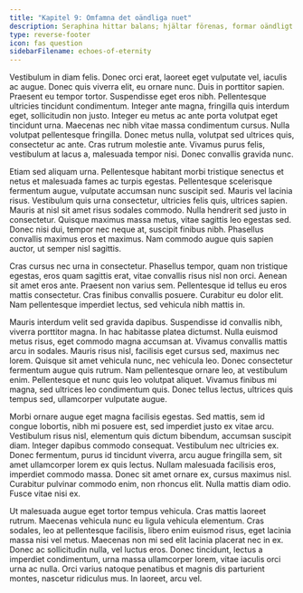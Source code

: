 ```yaml
---
title: "Kapitel 9: Omfamna det oändliga nuet"
description: Seraphina hittar balans; hjältar förenas, formar oändligt öde.
type: reverse-footer
icon: fas question
sidebarFilename: echoes-of-eternity
---
```

Vestibulum in diam felis. Donec orci erat, laoreet eget vulputate vel, iaculis ac augue. Donec quis viverra elit, eu ornare nunc. Duis in porttitor sapien. Praesent eu tempor tortor. Suspendisse eget eros nibh. Pellentesque ultricies tincidunt condimentum. Integer ante magna, fringilla quis interdum eget, sollicitudin non justo. Integer eu metus ac ante porta volutpat eget tincidunt urna. Maecenas nec nibh vitae massa condimentum cursus. Nulla volutpat pellentesque fringilla. Donec metus nulla, volutpat sed ultrices quis, consectetur ac ante. Cras rutrum molestie ante. Vivamus purus felis, vestibulum at lacus a, malesuada tempor nisi. Donec convallis gravida nunc.

Etiam sed aliquam urna. Pellentesque habitant morbi tristique senectus et netus et malesuada fames ac turpis egestas. Pellentesque scelerisque fermentum augue, vulputate accumsan nunc suscipit sed. Mauris vel lacinia risus. Vestibulum quis urna consectetur, ultricies felis quis, ultrices sapien. Mauris at nisl sit amet risus sodales commodo. Nulla hendrerit sed justo in consectetur. Quisque maximus massa metus, vitae sagittis leo egestas sed. Donec nisi dui, tempor nec neque at, suscipit finibus nibh. Phasellus convallis maximus eros et maximus. Nam commodo augue quis sapien auctor, ut semper nisl sagittis.

Cras cursus nec urna in consectetur. Phasellus tempor, quam non tristique egestas, eros quam sagittis erat, vitae convallis risus nisl non orci. Aenean sit amet eros ante. Praesent non varius sem. Pellentesque id tellus eu eros mattis consectetur. Cras finibus convallis posuere. Curabitur eu dolor elit. Nam pellentesque imperdiet lectus, sed vehicula nibh mattis in.

Mauris interdum velit sed gravida dapibus. Suspendisse id convallis nibh, viverra porttitor magna. In hac habitasse platea dictumst. Nulla euismod metus risus, eget commodo magna accumsan at. Vivamus convallis mattis arcu in sodales. Mauris risus nisl, facilisis eget cursus sed, maximus nec lorem. Quisque sit amet vehicula nunc, nec vehicula leo. Donec consectetur fermentum augue quis rutrum. Nam pellentesque ornare leo, at vestibulum enim. Pellentesque et nunc quis leo volutpat aliquet. Vivamus finibus mi magna, sed ultrices leo condimentum quis. Donec tellus lectus, ultrices quis tempus sed, ullamcorper vulputate augue.

Morbi ornare augue eget magna facilisis egestas. Sed mattis, sem id congue lobortis, nibh mi posuere est, sed imperdiet justo ex vitae arcu. Vestibulum risus nisl, elementum quis dictum bibendum, accumsan suscipit diam. Integer dapibus commodo consequat. Vestibulum nec ultricies ex. Donec fermentum, purus id tincidunt viverra, arcu augue fringilla sem, sit amet ullamcorper lorem ex quis lectus. Nullam malesuada facilisis eros, imperdiet commodo massa. Donec sit amet ornare ex, cursus maximus nisl. Curabitur pulvinar commodo enim, non rhoncus elit. Nulla mattis diam odio. Fusce vitae nisi ex.

Ut malesuada augue eget tortor tempus vehicula. Cras mattis laoreet rutrum. Maecenas vehicula nunc eu ligula vehicula elementum. Cras sodales, leo at pellentesque facilisis, libero enim euismod risus, eget lacinia massa nisi vel metus. Maecenas non mi sed elit lacinia placerat nec in ex. Donec ac sollicitudin nulla, vel luctus eros. Donec tincidunt, lectus a imperdiet condimentum, urna massa ullamcorper lorem, vitae iaculis orci urna ac nulla. Orci varius natoque penatibus et magnis dis parturient montes, nascetur ridiculus mus. In laoreet, arcu vel.